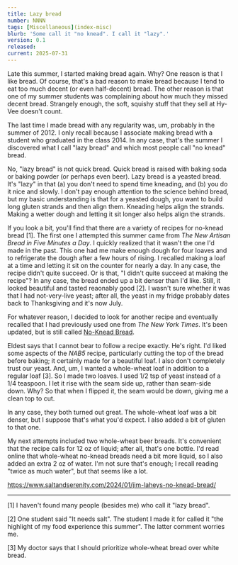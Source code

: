 ```yaml
---
title: Lazy bread
number: NNNN
tags: [Miscellaneous](index-misc)
blurb: 'Some call it "no knead". I call it "lazy".'
version: 0.1
released: 
current: 2025-07-31
---
```

Late this summer, I started making bread again. Why? One reason is that I like bread. Of course, that's a bad reason to make bread because I tend to eat too much decent (or even half-decent) bread. The other reason is that one of my summer students was complaining about how much they missed decent bread. Strangely enough, the soft, squishy stuff that they sell at Hy-Vee doesn't count.

The last time I made bread with any regularity was, um, probably in the summer of 2012. I only recall because I associate making bread with a student who graduated in the class 2014. In any case, that's the summer I discovered what I call "lazy bread" and which most people call "no knead" bread.

No, "lazy bread" is not quick bread. Quick bread is raised with baking soda or baking powder (or perhaps even beer). Lazy bread is a yeasted bread. It's "lazy" in that (a) you don't need to spend time kneading, and (b) you do it nice and slowly. I don't pay enough attention to the science behind bread, but my basic understanding is that for a yeasted dough, you want to build long gluten strands and then align them. Kneading helps align the strands. Making a wetter dough and letting it sit longer also helps align the strands.

If you look a bit, you'll find that there are a variety of recipes for no-knead bread [1]. The first one I attempted this summer came from _The New Artisan Bread in Five Minutes a Day_. I quickly realized that it wasn't the one I'd made in the past. This one had me make enough dough for four loaves and to refrigerate the dough after a few hours of rising. I recalled making a loaf at a time and letting it sit on the counter for nearly a day. In any case, the recipe didn't quite succeed. Or is that, "I didn't quite succeed at making the recipe"? In any case, the bread ended up a bit denser than I'd like. Still, it looked beautiful and tasted reaonably good [2]. I wasn't sure whether it was that I had not-very-live yeast; after all, the yeast in my fridge probably dates back to Thanksgiving and it's now July.

For whatever reason, I decided to look for another recipe and eventually recalled that I had previously used one from _The New York Times_. It's been updated, but is still called [No-Knead Bread](https://cooking.nytimes.com/recipes/11376-no-knead-bread).

Eldest says that I cannot bear to follow a recipe exactly. He's right. I'd liked some aspects of the _NAB5_ recipe, particularly cutting the top of the bread before baking; it certainly made for a beautiful loaf. I also don't completely trust our yeast. And, um, I wanted a whole-wheat loaf in addition to a regular loaf [3]. So I made two loaves. I used 1/2 tsp of yeast instead of a 1/4 teaspoon. I let it rise with the seam side up, rather than seam-side down. Why? So that when I flipped it, the seam would be down, giving me a clean top to cut.

In any case, they both turned out great. The whole-wheat loaf was a bit denser, but I suppose that's what you'd expect. I also added a bit of gluten to that one.

My next attempts included two whole-wheat beer breads. It's convenient that the recipe calls for 12 oz of liquid; after all, that's one bottle. I'd read online that whole-wheat no-knead breads need a bit more liquid, so I also added an extra 2 oz of water. I'm not sure that's enough; I recall reading "twice as much water", but that seems like a lot.

https://www.saltandserenity.com/2024/01/jim-laheys-no-knead-bread/



---

[1] I haven't found many people (besides me) who call it "lazy bread".

[2] One student said "It needs salt". The student I made it for called it "the highlight of my food experience this summer". The latter comment worries me.

[3] My doctor says that I should prioritize whole-wheat bread over white bread.
